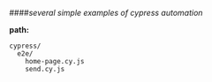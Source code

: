 ####*several simple examples of cypress automation*

**path:**

    cypress/
      e2e/
        home-page.cy.js
        send.cy.js